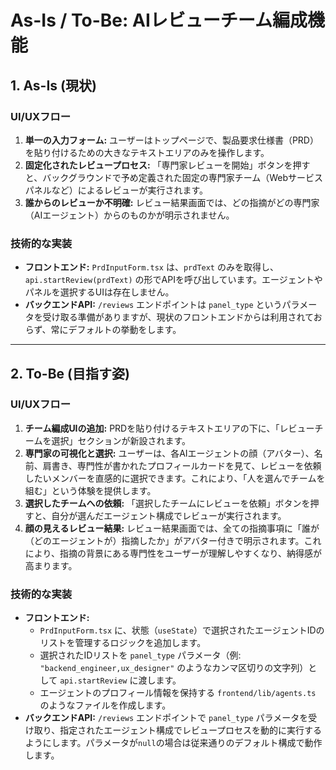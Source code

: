# As-Is / To-Be: AIレビューチーム編成機能

## 1. As-Is (現状)

### UI/UXフロー
1.  **単一の入力フォーム:** ユーザーはトップページで、製品要求仕様書（PRD）を貼り付けるための大きなテキストエリアのみを操作します。
2.  **固定化されたレビュープロセス:** 「専門家レビューを開始」ボタンを押すと、バックグラウンドで予め定義された固定の専門家チーム（Webサービスパネルなど）によるレビューが実行されます。
3.  **誰からのレビューか不明確:** レビュー結果画面では、どの指摘がどの専門家（AIエージェント）からのものかが明示されません。

### 技術的な実装
- **フロントエンド:** `PrdInputForm.tsx` は、`prdText` のみを取得し、`api.startReview(prdText)` の形でAPIを呼び出しています。エージェントやパネルを選択するUIは存在しません。
- **バックエンドAPI:** `/reviews` エンドポイントは `panel_type` というパラメータを受け取る準備がありますが、現状のフロントエンドからは利用されておらず、常にデフォルトの挙動をします。

---

## 2. To-Be (目指す姿)

### UI/UXフロー
1.  **チーム編成UIの追加:** PRDを貼り付けるテキストエリアの下に、「レビューチームを選択」セクションが新設されます。
2.  **専門家の可視化と選択:** ユーザーは、各AIエージェントの顔（アバター）、名前、肩書き、専門性が書かれたプロフィールカードを見て、レビューを依頼したいメンバーを直感的に選択できます。これにより、「人を選んでチームを組む」という体験を提供します。
3.  **選択したチームへの依頼:** 「選択したチームにレビューを依頼」ボタンを押すと、自分が選んだエージェント構成でレビューが実行されます。
4.  **顔の見えるレビュー結果:** レビュー結果画面では、全ての指摘事項に「誰が（どのエージェントが）指摘したか」がアバター付きで明示されます。これにより、指摘の背景にある専門性をユーザーが理解しやすくなり、納得感が高まります。

### 技術的な実装
- **フロントエンド:**
    - `PrdInputForm.tsx` に、状態（`useState`）で選択されたエージェントIDのリストを管理するロジックを追加します。
    - 選択されたIDリストを `panel_type` パラメータ（例: `"backend_engineer,ux_designer"` のようなカンマ区切りの文字列）として `api.startReview` に渡します。
    - エージェントのプロフィール情報を保持する `frontend/lib/agents.ts` のようなファイルを作成します。
- **バックエンドAPI:** `/reviews` エンドポイントで `panel_type` パラメータを受け取り、指定されたエージェント構成でレビュープロセスを動的に実行するようにします。パラメータが`null`の場合は従来通りのデフォルト構成で動作します。

